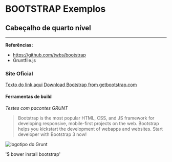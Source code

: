 BOOTSTRAP Exemplos
===============================


## Cabeçalho de quarto nível
-------------------------------
**Referências:** 

* https://github.com/twbs/bootstrap
* Gruntfile.js


### Site Oficial

[Texto do link aqui](endereço.do.link.aqui "título do link aqui")
[Download Bootstrap from getbootstrap.com](http://getbootstrap.com/ "Bootstrap")

#### Ferramentas de build
*Testes com pacontes GRUNT*

>  Bootstrap is the most popular HTML, CSS, and JS framework for developing responsive, mobile-first projects on the web. 
Bootstrap helps you kickstart the development of webapps and websites.
Start developer with Bootstrap 3 now!


![logotipo do Grunt](http://www.w3schools.com/bootstrap/bs.png "bootstrap")


'$ bower install bootstrap'


